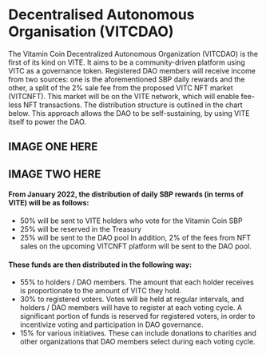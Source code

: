 # Decentralised Autonomous Organisation (VITCDAO)

The Vitamin Coin Decentralized Autonomous Organization (VITCDAO) is the first of its kind on VITE. It aims to be a community-driven platform using VITC as a governance token. Registered DAO members will receive income from two sources: one is the aforementioned SBP daily rewards and the other, a split of the 2% sale fee from the proposed VITC NFT market (VITCNFT). This market will be on the VITE network, which will enable fee-less NFT transactions. The distribution structure is outlined in the chart below. This approach allows the DAO to be self-sustaining, by using VITE itself to power the DAO.

## IMAGE ONE HERE

## IMAGE TWO HERE

#### From January 2022, the distribution of daily SBP rewards (in terms of VITE) will be as follows:&#x20;

* 50% will be sent to VITE holders who vote for the Vitamin Coin SBP&#x20;
* 25% will be reserved in the Treasury&#x20;
* 25% will be sent to the DAO pool In addition, 2% of the fees from NFT sales on the upcoming VITCNFT platform will be sent to the DAO pool.&#x20;

#### These funds are then distributed in the following way:&#x20;

* 55% to holders / DAO members. The amount that each holder receives is proportionate to the amount of VITC they hold.&#x20;
* 30% to registered voters. Votes will be held at regular intervals, and holders / DAO members will have to register at each voting cycle. A significant portion of funds is reserved for registered voters, in order to incentivize voting and participation in DAO governance.&#x20;
* 15% for various initiatives. These can include donations to charities and other organizations that DAO members select during each voting cycle.
